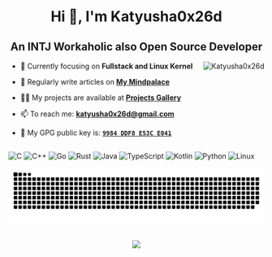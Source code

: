 <h1 align="center">Hi 👋, I'm Katyusha0x26d</h1>
<h2 align="center">An INTJ Workaholic also Open Source Developer</h2>

<img align="right" src="https://github-readme-stats.vercel.app/api?username=Katyusha0x26d&theme=dark&show_icons=true&locale=en" alt="Katyusha0x26d">

- 🌱 Currently focusing on **Fullstack and Linux Kernel**

- 📝 Regularly write articles on **[My Mindpalace](https://katyusha.me/)**

- 👨‍💻 My projects are available at **[Projects Gallery](https://katyusha.me/projects/)**

- 📫 To reach me: **[katyusha0x26d@gmail.com](mailto:katyusha0x26d@gmail.com)**

- 🔑 My GPG public key is: **[`9984 DDF8 E53C E041`](https://keys.openpgp.org/vks/v1/by-fingerprint/0CD109BC6BDAE407EA3AE8A29984DDF8E53CE041)**

## 


![C](https://img.shields.io/badge/c-00599C.svg?style=for-the-badge&logo=c&logoColor=white) ![C++](https://img.shields.io/badge/c++-00599C.svg?style=for-the-badge&logo=c%2B%2B&logoColor=white) ![Go](https://img.shields.io/badge/go-00ADD8.svg?style=for-the-badge&logo=go&logoColor=white) ![Rust](https://img.shields.io/badge/rust-171717.svg?style=for-the-badge&logo=rust&logoColor=white) ![Java](https://img.shields.io/badge/java-38A1CE.svg?style=for-the-badge&logo=openjdk&logoColor=white) ![TypeScript](https://img.shields.io/badge/typescript-3178C6.svg?style=for-the-badge&logo=typescript&logoColor=white) ![Kotlin](https://img.shields.io/badge/kotlin-7F52FF.svg?style=for-the-badge&logo=kotlin&logoColor=white) ![Python](https://img.shields.io/badge/python-3776AB.svg?style=for-the-badge&logo=python&logoColor=white) ![Linux](https://img.shields.io/badge/linux-1793D1.svg?style=for-the-badge&logo=linux&logoColor=white)

![Contributions](https://github.com/Katyusha0x26d/Katyusha0x26d/raw/output/github-contribution-grid-snake-dark.svg)

##
<p align="center"><img src="https://counter.katyusha.me/count/svg/Katyusha0x26d/for-the-badge_dark.svg?" ></p>
